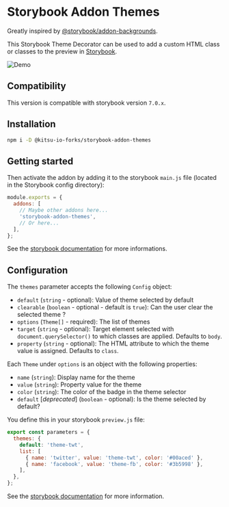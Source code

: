 # Storybook Addon Themes

Greatly inspired by [@storybook/addon-backgrounds](https://github.com/storybooks/storybook/tree/next/addons/backgrounds).

This Storybook Theme Decorator can be used to add a custom HTML class or classes to the preview in [Storybook](https://storybook.js.org).

![Demo](media/demo.gif)

## Compatibility

This version is compatible with storybook version `7.0.x`.

## Installation

```sh
npm i -D @kitsu-io-forks/storybook-addon-themes
```

## Getting started

Then activate the addon by adding it to the storybook `main.js` file (located in the Storybook config directory):

```jsx
module.exports = {
  addons: [
    // Maybe other addons here...
    'storybook-addon-themes',
    // Or here...
  ],
};
```

See the [storybook documentation](https://storybook.js.org/docs/addons/using-addons/) for more informations.

## Configuration

The `themes` parameter accepts the following `Config` object:

- `default` (`string` - optional): Value of theme selected by default
- `clearable` (`boolean` - optional - default is `true`): Can the user clear the selected theme ?
- `options` (`Theme[]` - required): The list of themes
- `target` (`string` - optional): Target element selected with `document.querySelector()` to which classes are applied. Defaults to `body`.
- `property` (`string` - optional): The HTML attribute to which the theme value is assigned. Defaults to `class`.

Each `Theme` under `options` is an object with the following properties:

- `name` (`string`): Display name for the theme
- `value` (`string`): Property value for the theme
- `color` (`string`): The color of the badge in the theme selector
- `default` [_deprecated_] (`boolean` - optional): Is the theme selected by default?

You define this in your storybook `preview.js` file:

```jsx
export const parameters = {
  themes: {
    default: 'theme-twt',
    list: [
      { name: 'twitter', value: 'theme-twt', color: '#00aced' },
      { name: 'facebook', value: 'theme-fb', color: '#3b5998' },
    ],
  },
};
```

See the [storybook documentation](https://storybook.js.org/docs/addons/using-addons/#global-configuration) for more information.

